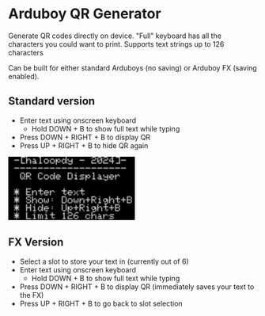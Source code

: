 # Arduboy QR Generator
Generate QR codes directly on device. "Full" keyboard has all the characters you 
could want to print. Supports text strings up to 126 characters

Can be built for either standard Arduboys (no saving) or Arduboy FX (saving enabled).

## Standard version
- Enter text using onscreen keyboard
  - Hold DOWN + B to show full text while typing 
- Press DOWN + RIGHT + B to display QR
- Press UP + RIGHT + B to hide QR again

<img src="https://raw.githubusercontent.com/randomouscrap98/arduboy_qr/main/showcase.gif" width=256>

## FX Version
- Select a slot to store your text in (currently out of 6)
- Enter text using onscreen keyboard
  - Hold DOWN + B to show full text while typing 
- Press DOWN + RIGHT + B to display QR (immediately saves your text to the FX)
- Press UP + RIGHT + B to go back to slot selection